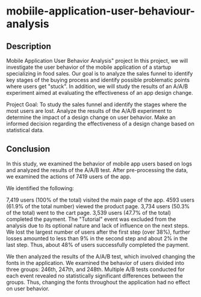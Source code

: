 # mobiile-application-user-behaviour-analysis

## Description
Mobile Application User Behavior Analysis" project
In this project, we will investigate the user behavior of the mobile application of a startup specializing in food sales. Our goal is to analyze the sales funnel to identify key stages of the buying process and identify possible problematic points where users get "stuck". In addition, we will study the results of an A/A/B experiment aimed at evaluating the effectiveness of an app design change.

Project Goal: To study the sales funnel and identify the stages where the most users are lost. Analyze the results of the A/A/B experiment to determine the impact of a design change on user behavior. Make an informed decision regarding the effectiveness of a design change based on statistical data.

## Conclusion
In this study, we examined the behavior of mobile app users based on logs and analyzed the results of the A/A/B test. After pre-processing the data, we examined the actions of 7419 users of the app.

We identified the following:

7,419 users (100% of the total) visited the main page of the app. 4593 users (61.9% of the total number) viewed the product page. 3,734 users (50.3% of the total) went to the cart page. 3,539 users (47.7% of the total) completed the payment. The "Tutorial" event was excluded from the analysis due to its optional nature and lack of influence on the next steps. We lost the largest number of users after the first step (over 38%), further losses amounted to less than 9% in the second step and about 2% in the last step. Thus, about 48% of users successfully completed the payment.

We then analyzed the results of the A/A/B test, which involved changing the fonts in the application. We examined the behavior of users divided into three groups: 246th, 247th, and 248th. Multiple A/B tests conducted for each event revealed no statistically significant differences between the groups. Thus, changing the fonts throughout the application had no effect on user behavior.
